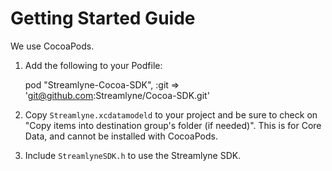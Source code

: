 # Getting Started Guide

We use CocoaPods.

1) Add the following to your Podfile:


    pod "Streamlyne-Cocoa-SDK", :git => 'git@github.com:Streamlyne/Cocoa-SDK.git'


2) Copy `Streamlyne.xcdatamodeld` to your project and be sure to check on "Copy items into destination group's folder (if needed)". This is for Core Data, and cannot be installed with CocoaPods.

3) Include `StreamlyneSDK.h` to use the Streamlyne SDK.